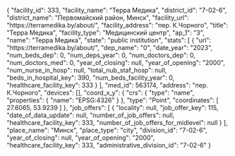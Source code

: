 {
    "facility_id": 333,
    "facility_name": "Терра Медика",
    "district_id": "7-02-6",
    "district_name": "Первомайский район, Минск",
    "facility_url": "https:\/\/terramedika.by\/about\/",
    "facility_address": "пер. К.Чорного",
    "title": "Терра Медика",
    "facility_type": "Медицинский центр",
    "ap_1": "3",
    "name": "Терра Медика",
    "state": "public institution",
    "stats": [
        {
            "url": "https:\/\/terramedika.by\/about\/",
            "dep_name": "0",
            "date_year": "2023",
            "num_beds_dep": 0,
            "num_deps_year": 0,
            "num_doctors_dep": 0,
            "num_doctors_med": 0,
            "year_of_closing": null,
            "year_of_opening": "2000",
            "num_nurse_in_hosp": null,
            "total_nub_staf_hosp": null,
            "beds_in_hospital_key": 390,
            "num_beds_facility_year": 0,
            "healthcare_facility_key": 333
        }
    ],
    "med_id": 563174,
    "address": "пер. К.Чорного",
    "devices": [],
    "coord_x_y": {
        "crs": {
            "type": "name",
            "properties": {
                "name": "EPSG:4326"
            }
        },
        "type": "Point",
        "coordinates": [
            27.6065,
            53.9239
        ]
    },
    "job_offers": [
        {
            "locality": null,
            "job_offer_key": 115,
            "date_of_data_update": null,
            "number_of_job_offers": null,
            "healthcare_facility_key": 333,
            "number_of_job_offers_for_midlevel": null
        }
    ],
    "place_name": "Минск",
    "place_type": "city",
    "division_id": "7-02-6",
    "year_of_closing": null,
    "year_of_opening": "2000",
    "healthcare_facility_key": 333,
    "administrative_division_id": "7-02-6"
}